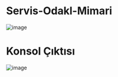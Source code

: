 # Servis-Odakl-Mimari
![image](https://user-images.githubusercontent.com/29103642/163241194-633b2bcd-dea9-4f17-bbbe-08a34c107a13.png)
# Konsol Çıktısı
![image](https://user-images.githubusercontent.com/29103642/163241233-03ea04a4-cb83-4307-aa54-6c3773c299a0.png)
